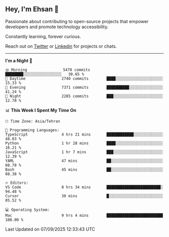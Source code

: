 ## Hey, I'm Ehsan 👋
<!-- <img src="https://user-images.githubusercontent.com/1303154/88677602-1635ba80-d120-11ea-84d8-d263ba5fc3c0.gif" width="20px" alt="hi"> -->
 Passionate about contributing to open-source projects that empower developers and promote technology accessibility.

 Constantly learning, forever curious.
<!-- My major stack in Front-End development is Angular and Laravel but not limited to that. -->
<!-- My preferred Database is MongoDB -->
<!-- Aspiring Developer(focused on FrontEnd) which interested in the assembly programming lang. -->

<!-- - 🔭 I’m currently working on [Komodoro](https://komodoro.io), [fullestStack](https://github.com/neekware/FullestStack) and [PlotSet](http://plotset.com/). -->
<!-- - 📒 Getting Started with C++ Programming Language. -->
<!-- 🌱 I’m currently learning something. -->
<!-- - 😄 I enjoy Python, C/C++ and assembly -->

<!-- **📫 How to reach me:** -->

Reach out on [Twitter](https://twitter.com/ehsanghaffarii) or [Linkedin](https://www.linkedin.com/in/ehsanghaffarii) for projects or chats.

-------------

<!-- [![twitter](https://img.shields.io/twitter/url?color=blue&label=twitter&logo=twitter&style=plastic&url=https%3A%2F%2Ftwitter.com%2Fehsanghaffar%2Ffollow)](https://twitter.com/ehsanghaffar) -->
<!-- [![Instagram](https://img.shields.io/badge/Instagram%20Page-Follow-E4405F?logo=instagram)](https://www.instagram.com/ehsanghaffarii) -->
<!-- [![LinkedIn](https://img.shields.io/badge/LinkedIn-Follow-0077B5?logo=linkedin)](https://www.linkedin.com/in/ehsanghaffarii) -->

<!-- [![wakatime](https://wakatime.com/badge/user/f0b0dc2d-d692-4e9a-a6ed-667b80d7dd34.svg)](https://wakatime.com/@ehsandev)
![](https://komarev.com/ghpvc/?username=ehsanghaffar) -->

<!-- #### 💾 Which technology I know?

[![TypeScript](https://badgen.net/badge/icon/typescript?icon=typescript&label)](https://typescriptlang.org)
![JavaScript](https://img.shields.io/badge/javascript-%23323330.svg?style=flat-squire&logo=javascript&logoColor=%23F7DF1E)
![Angular](https://img.shields.io/badge/angular-%23DD0031.svg?style=flat-squire&logo=angular&logoColor=white)
![Aurelia](https://img.shields.io/badge/aurelia-%23ED2B88.svg?style=flat-squire&logo=aurelia&logoColor=fff) -->

 
<!-- ![ehsanghaffar's Stats](https://github-readme-stats.vercel.app/api?username=ehsanghaffar&theme=vue-dark&show_icons=true&hide_border=false&count_private=true) -->


<!-- ![ehsanghaffar's Top Languages](https://github-readme-stats.vercel.app/api/top-langs/?username=ehsanghaffar&hide=html,blade,handlebars,php,css&theme=vue-dark&show_icons=true&hide_border=false&layout=compact) -->


<!--START_SECTION:waka-->
**I'm a Night 🦉** 

```text
🌞 Morning                5478 commits        ████████░░░░░░░░░░░░░░░░░   30.65 % 
🌆 Daytime                2740 commits        ████░░░░░░░░░░░░░░░░░░░░░   15.33 % 
🌃 Evening                7371 commits        ██████████░░░░░░░░░░░░░░░   41.24 % 
🌙 Night                  2285 commits        ███░░░░░░░░░░░░░░░░░░░░░░   12.78 % 
```


📊 **This Week I Spent My Time On** 

```text
🕑︎ Time Zone: Asia/Tehran

💬 Programming Languages: 
TypeScript               4 hrs 21 mins       ████████████░░░░░░░░░░░░░   48.03 % 
Python                   1 hr 28 mins        ████░░░░░░░░░░░░░░░░░░░░░   16.21 % 
JavaScript               1 hr 7 mins         ███░░░░░░░░░░░░░░░░░░░░░░   12.39 % 
YAML                     47 mins             ██░░░░░░░░░░░░░░░░░░░░░░░   08.78 % 
Bash                     45 mins             ██░░░░░░░░░░░░░░░░░░░░░░░   08.38 % 

🔥 Editors: 
VS Code                  8 hrs 34 mins       ████████████████████████░   94.48 % 
Cursor                   30 mins             █░░░░░░░░░░░░░░░░░░░░░░░░   05.52 % 

💻 Operating System: 
Mac                      9 hrs 4 mins        █████████████████████████   100.00 % 
```


 Last Updated on 07/09/2025 12:33:43 UTC
<!--END_SECTION:waka-->
